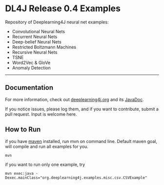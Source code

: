 DL4J Release 0.4 Examples 
=========================
Repository of Deeplearning4J neural net examples:

- Convolutional Neural Nets
- Recurrent Neural Nets
- Deep-belief Neural Nets
- Restricted Boltzmann Machines
- Recursive Neural Nets
- TSNE
- Word2Vec & GloVe
- Anomaly Detection

---

## Documentation
For more information, check out [deeplearning4j.org](http://deeplearning4j.org/) and its [JavaDoc](http://deeplearning4j.org/doc/).

If you notice issues, please log them, and if you want to contribute, submit a pull request. Input is welcome here.



## How to Run

if you have [maven](https://maven.apache.org/install.html) installed, run mvn on command line. Default maven goal, will compile and run all examples for you.


    mvn

if you want to run only one example, try

    mvn exec:java -Dexec.mainClass="org.deeplearning4j.examples.misc.csv.CSVExample"

